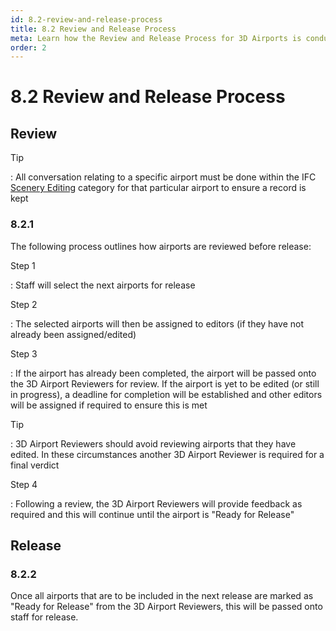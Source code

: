 ```yaml
---
id: 8.2-review-and-release-process
title: 8.2 Review and Release Process
meta: Learn how the Review and Release Process for 3D Airports is conducted within Infinite Flight.
order: 2
---
```




# 8.2 Review and Release Process



## Review 

Tip

: All conversation relating to a specific airport must be done within the IFC [Scenery Editing](https://community.infiniteflight.com/c/scenery-editing/47) category for that particular airport to ensure a record is kept



### 8.2.1

The following process outlines how airports are reviewed before release:



Step 1

: Staff will select the next airports for release



Step 2

: The selected airports will then be assigned to editors (if they have not already been assigned/edited)



Step 3

: If the airport has already been completed, the airport will be passed onto the 3D Airport Reviewers for review. If the airport is yet to be edited (or still in progress), a deadline for completion will be established and other editors will be assigned if required to ensure this is met



Tip

: 3D Airport Reviewers should avoid reviewing airports that they have edited. In these circumstances another 3D Airport Reviewer is required for a final verdict



Step 4

: Following a review, the 3D Airport Reviewers will provide feedback as required and this will continue until the airport is "Ready for Release" 



## Release

### 8.2.2

Once all airports that are to be included in the next release are marked as "Ready for Release" from the 3D Airport Reviewers, this will be passed onto staff for release. 